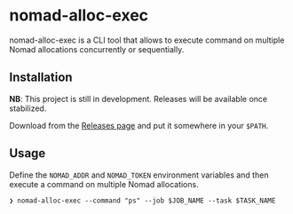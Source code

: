 # nomad-alloc-exec

nomad-alloc-exec is a CLI tool that allows to execute command on multiple Nomad allocations concurrently or sequentially.

## Installation

**NB**: This project is still in development. Releases will be available once stabilized.

Download from the [Releases page](https://github.com/edgelaboratories/nomad-alloc-exec/releases) and put it somewhere in your `$PATH`.

## Usage

Define the `NOMAD_ADDR` and `NOMAD_TOKEN` environment variables and then execute a command on multiple Nomad allocations.

```shell
❯ nomad-alloc-exec --command "ps" --job $JOB_NAME --task $TASK_NAME
```
